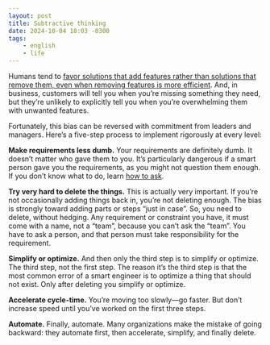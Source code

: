 ```yaml
---
layout: post
title: Subtractive thinking
date: 2024-10-04 18:03 -0300
tags: 
    - english
    - life
---
```


Humans tend to [favor solutions that add features rather than solutions that remove them, even when removing features is more efficient](https://www.nature.com/articles/d41586-021-00592-0). And, in business, customers will tell you when you’re missing something they need, but they’re unlikely to explicitly tell you when you’re overwhelming them with unwanted features.

Fortunately, this bias can be reversed with commitment from leaders and managers. Here’s a five-step process to implement rigorously at every level:

**Make requirements less dumb.** Your requirements are definitely dumb. It doesn’t matter who gave them to you. It’s particularly dangerous if a smart person gave you the requirements, as you might not question them enough. If you don’t know what to do, learn [how to ask](https://www.lucasvittor.com/how-to-ask/).

**Try very hard to delete the things.** This is actually very important. If you’re not occasionally adding things back in, you’re not deleting enough. The bias is strongly toward adding parts or steps “just in case”. So, you need to delete, without hedging. Any requirement or constraint you have, it must come with a name, not a “team”, because you can’t ask the “team”. You have to ask a person, and that person must take responsibility for the requirement.

**Simplify or optimize.** And then only the third step is to simplify or optimize. The third step, not the first step. The reason it’s the third step is that the most common error of a smart engineer is to optimize a thing that should not exist. Only after deleting you simplify or optimize.

**Accelerate cycle-time.** You’re moving too slowly—go faster. But don’t increase speed until you’ve worked on the first three steps.

**Automate.** Finally, automate. Many organizations make the mistake of going backward: they automate first, then accelerate, simplify, and finally delete.
